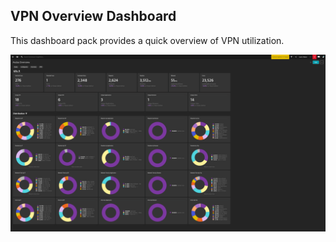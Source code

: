 ## VPN Overview Dashboard
This dashboard pack provides a quick overview of VPN utilization.

![VPN Dashboard](VPN.png)
